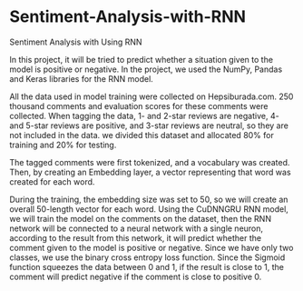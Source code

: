 # Sentiment-Analysis-with-RNN
Sentiment Analysis with Using RNN

In this project, it will be tried to predict whether a situation given to the model is positive or negative. In the project, we used the NumPy, Pandas and Keras libraries for the RNN model.

All the data used in model training were collected on Hepsiburada.com. 250 thousand comments and evaluation scores for these comments were collected. When tagging the data, 1- and 2-star reviews are negative, 4- and 5-star reviews are positive, and 3-star reviews are neutral, so they are not included in the data. we divided this dataset and allocated 80% for training and 20% for testing.

The tagged comments were first tokenized, and a vocabulary was created. Then, by creating an Embedding layer, a vector representing that word was created for each word.

During the training, the embedding size was set to 50, so we will create an overall 50-length vector for each word. Using the CuDNNGRU RNN model, we will train the model on the comments on the dataset, then the RNN network will be connected to a neural network with a single neuron, according to the result from this network, it will predict whether the comment given to the model is positive or negative. Since we have only two classes, we use the binary cross entropy loss function. Since the Sigmoid function squeezes the data between 0 and 1, if the result is close to 1, the comment will predict negative if the comment is close to positive 0.